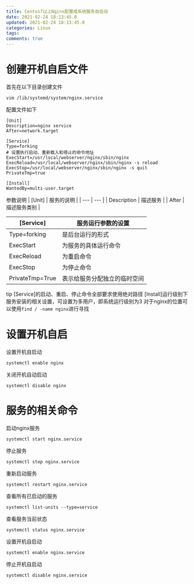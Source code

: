 ```yaml
---
title: Centos7以上Nginx配置成系统服务自启动
date: 2021-02-24 18:13:45.0
updated: 2021-02-24 18:13:45.0
categories: Linux
tags: 
comments: true
---
```


# 创建开机自启文件
首先在以下目录创建文件

   `vim /lib/systemd/system/nginx.service`

   配置文件如下

```
[Unit]
Description=nginx service
After=network.target

[Service]
Type=forking
# 设置执行启动、重新载入和停止的命令地址
ExecStart=/usr/local/webserver/nginx/sbin/nginx
ExecReload=/usr/local/webserver/nginx/sbin/nginx -s reload
ExecStop=/usr/local/webserver/nginx/sbin/nginx -s quit
PrivateTmp=true

[Install]
WantedBy=multi-user.target

```
参数说明
| \[Unit\] | 服务的说明 |
| --- | --- |
| Description | 描述服务 |
| After | 描述服务类别 |

| \[Service\] | 服务运行参数的设置 |
| --- | --- |
| Type=forking | 是后台运行的形式 |
| ExecStart | 为服务的具体运行命令 |
| ExecReload | 为重启命令 |
| ExecStop | 为停止命令 |
| PrivateTmp=True | 表示给服务分配独立的临时空间 |
tip
\[Service\]的启动、重启、停止命令全部要求使用绝对路径
\[Install\]运行级别下服务安装的相关设置，可设置为多用户，即系统运行级别为3
对于nginx的位置可以使用`find / -name nginx`进行寻找
# 设置开机自启
设置开机自启动

`systemctl enable nginx`

关闭开机自动启动

`systemctl disable nginx`

# 服务的相关命令

启动nginx服务

`systemctl start nginx.service`

停止服务

`systemctl stop nginx.service`

重新启动服务

`systemctl restart nginx.service`

查看所有已启动的服务

`systemctl list-units --type=service`

查看服务当前状态

`systemctl status nginx.service`

设置开机自启动

`systemctl enable nginx.service`

停止开机自启动

`systemctl disable nginx.service`
